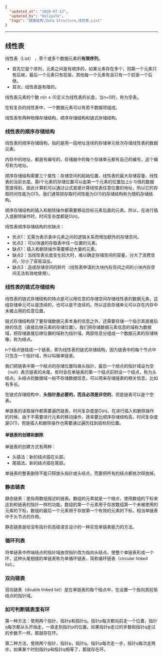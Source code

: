 ```json
{
  "updated_at": "2020-07-12",
  "updated_by": "KelipuTe",
  "tags": "数据结构,Data Structure,线性表,List"
}
```

---

## 线性表

线性表（List） ，零个或多个数据元素的**有限序列**。

- 首先它是个序列，元素之间是有顺序的，如果元素存在多个，则第一个元素只有后继，最后一个元素只有前驱，其他每一个元素有且只有一个前驱一个后继。
- 其次，线性表是有限的。

线性表元素的个数 $n(n\geq0)$定义为线性表的长度，当n=0时，称为空表。

在较复杂的线性表中，一个数据元素可以有若干数据项组成。

线性表有两种物理存储结构，顺序存储结构和链式存储结构。

### 线性表的顺序存储结构

线性表的顺序存储结构，指的是用一段地址连续的存储单元依次存储线性表的数据元素。

内存中的地址，都是有编号的。存储器中的每个存储单元都有自己的编号，这个编号称为地址。

顺序存储结构需要三个属性：存储空间的起始位置、线性表的最大存储容量、线性表的当前长度。第i个元素的存储位置可以由第一个元素的位置加上(i-1)倍的数据宽度得到。因此计算机可以通过公式直接计算线性表任意位置的地址，所以它的存取时间性能为O(1)。我们通常把存取时间性能为O(1)的存储结构称为随机存储结构。

顺序存储结构的插入和删除操作都需要移动目标元素后面的元素。所以，在进行插入或删除操作时，时间复杂度都是O(n)。

线性表顺序存储结构的优缺点：

- 优点1：无需为表示表中元素之间的逻辑关系而增加额外的存储空间。
- 优点2：可以快速的存取表中任一位置的元素。
- 缺点1：插入和删除操作需要移动大量的元素。
- 缺点2：当线性表长度变化较大时，难以确定存储空间的容量，分大了浪费空间，分小了容易溢出。
- 缺点3：造成存储空间的碎片（线性表申请的大块内存空间之间的小块内存空间无法有效地使用）。

### 线性表的链式存储结构

线性表的链式存储结构的特点是可以用任意的存储空间存储线性表的数据元素，这组存储单元可以是连续的，也可以是不连续的。所以这些存储单元可以存在内存中未被占用的任意位置。

链式存储结构除了要存储数据元素本身的信息之外，还需要存储一个指示其直接后继的信息（直接后继元素的存储位置）。我们把存储数据元素信息的域称为数据域，把存储直接后继位置的域称为指针域。两部信息分组成一个数据元素的存储映像，称为结点。

n个结点链结成一个链表，即为线性表的链式存储结构，因为链表中的每个节点中只包含一个指针域，所以叫做单链表。

我们把链表中第一个结点的存储位置叫做头指针，最后一个结点的指针域设为空（null）表示链表的末尾。有时会在单链表的第一个结点前附设一个结点，称为头结点。头结点的数据域一般不存储数据信息，可以用来存储链表的相关信息，比如有多长。

在链式存储结构中，**头指针是必要的，而且必须是非空的**，但是链表可以是个空表。

单链表的读取操作都需要遍历链表，时间复杂度是O(n)。在进行插入和删除操作的时候，由于不需要进行元素的移动操作，效率要比顺序存储结构高，时间复杂度是O(1)，但是插入和删除操作也需要通过遍历找到目标的位置。

#### 单链表的创建和删除

单链表的创建方式有两种：

- 头插法：新的结点插在头部。
- 尾插法，新的结点插在尾部。

单链表的整表删除不能只释放头指针或头结点，而要把所有的结点都依次释放掉。

### 静态链表

静态链表：是指用数组描述的链表。数组的元素就是一个结点，使用数组的下标来达到和链表的指针一样的功能。数组的第一个元素用于存放数组第一个未被使用的元素的下标，数组的最后一个元素用于存放第一个有效的元素的下标，相当单链表中于头节点的作用。

静态链表是给没有指针的高级语言设计的一种实现单链表能力的方法。

### 循环列表

将单链表中终端结点的指针域由空指针改为指向头结点，使整个单链表形成一个环，这种头尾相接的单链表称为单循环链表，简称循环链表（circular linked list）。

### 双向链表

双向链表（double  linked list）是在单链表的每个结点中，在设置一个指向其前驱结点的指针域。

### 如可判断链表里有环

第一种方法：使用两个指针，指针p和指针q。指针p每次都向前走一个位置，指针q每次都从头开始走，一直走到指针p的位置。如果指针p走过的步数和指针q走过的步数不一样，那就存在环。

第二种方法，使用两个指针，指针p，指针q。指针p每次走一步，指针q每次走两步。如果某个时刻指针p和指针q相等了，那就存在环。

